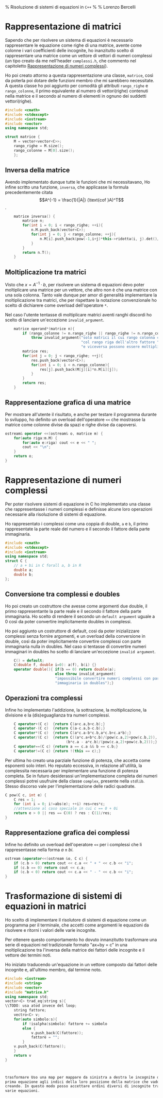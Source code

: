 % Risoluzione di sistemi di equazioni in `C++`
%
% Lorenzo Bercelli

# Rappresentazione di matrici

Sapendo che per risolvere un sistema di equazioni è necessario rappresentare le 
equazione come righe di una matrice, avente come colonne i vari coefficienti 
delle incognite, ho inanzitutto scelto di rappresentare una matrice come un 
vettore di vettori di numeri complessi (un tipo creato da me nell'header 
`complessi.h`, che commento nel capitoletto [Rappresentazione di numeri 
complessi](#rappresentazione-di-numeri-complessi)). 

Ho poi creato attorno a questa rappresentazione una classe, `matrice`, così da 
poterla poi dotare delle funzioni membro che mi sarebbero necessitate.
A questa classe ho poi aggiunto per comodità gli attributi `rango_righe` 
e `rango_colonne`, il primo equivalente al numero di vettori(righe) contenuti 
nella matrice e il secondo al numero di elementi in ognuno dei suddetti 
vettori(righe).

```cpp
#include <cmath>
#include <stdexcept>
#include <iostream>
#include <vector>
using namespace std;

struct matrice {
    M = vector<vector<C>>;
    rango_righe = M.size();
    rango_colonne = M[0].size();
    };
```
## Inversa della matrice

Avendo implementato dunque tutte le funzioni che mi necessitavano, Ho infine 
scritto una funzione, `inversa`, che applicasse la formula precedentemente 
citata $$A^{-1} = \frac{1}{|A|} (\text{cof }A)^T$$.

~~~cpp
    matrice inversa() {
        matrice n;
        for(int i = 0; i < rango_righe; ++i){
            n.M.push_back(vector<C>);
            for(int j = 0; j < rango_colonne; ++j){
                n.M[i].push_back(pow(-1,i+j)*this->ridotta(i, j).det()/this->det());
            }
        }
        return n.T();
    }
~~~

## Moltiplicazione tra matrici

Visto che $x = A^{-1}\cdot b$, per risolvere un sistema di equazioni devo poter 
moltiplicare una matrice per un vettore, che altro non è che una matrice con 
una sola colonna. Tanto vale dunque per amor di generalità implementare la 
moltiplicazione tra matrici, che per rispettare la notazione convenzionale ho 
scelto di dichiarere come overload dell'operatore `*`. 

Nel caso l'utente tentasse di moltiplicare matrici aventi ranghi discordi ho 
scelto di lanciare un'eccezione `invalid_argument`.

```cpp
    matrice operand*(matrice n){
        if (rango_colonne != n.rango_righe || rango_righe != n.rango_colonne) 
            throw invalid_argument("solo matrici il cui rango colonna coincide "
                                   "col rango riga dell'altro fattore "
                                   "e viceversa possono essere moltiplicate");
        matrice res;
        for(int j = 0; j < rango_righe; ++j){ 
            res.push_back(vector<C>);
            for(int i = 0; i < n.rango_colonne){
                res[j].push_back(M[j][i]*n.M[i][j]);
            }
        }
        return res;
    }
```

## Rappresentazione grafica di una matrice

Per mostrare all'utente il risultato, e anche per testare il programma durante 
lo sviluppo, ho definito un overload dell'operatore `<<` che mostrasse la 
matrice come colonne divise da spazi e righe divise da capoversi.

```cpp
ostream& operator <<(ostream& o, matrice m) {
    for(auto riga:m.M) {
        for(auto e:riga) cout << e << " ";
        cout << "\n";
    }
    return o;
}
```

# Rappresentazione di numeri complessi

Per poter risolvere sistemi di equazione in C ho implementato una classe che 
rappresentasse i numeri complessi e definisse alcune loro operazioni necessarie 
alla risoluzione di sistemi di equazione. 

Ho rappresentato i complessi come una coppia di double, `a` e `b`, il primo 
rappresentate la parte reale del numero e il secondo il fattore della parte 
immaginaria.

~~~cpp
#include <cmath>
#include <stdexcept>
#include <iostream>
using namespace std;
struct C {
    // a + bi in C forall a, b in R
    double a;
    double b;
};
~~~

## Conversione tra complessi e doubles

Ho poi creato un costruttore che avesse come argomenti due double, il primo 
rappresentante la parte reale e il secondo il fattore della parte immaginaria.
Ho scelto di rendere il secondo un `default argument` uguale a 0 così da poter 
convertire implicitamente doubles in complessi. 

Ho poi aggiunto un costruttore di default, così da poter inizializzare 
complessi senza fornire argomenti, e un overload della conversione in double, 
così da poter implicitamente convertire complessi con parte immaginaria nulla 
in doubles. Nel caso si tentasse di convertire numeri immaginari in doubles ho 
scelto di lanciare un'eccezione `invalid argument`.

~~~cpp
    C() = default;
    C(double f, double i=0): a(f), b(i) {}
    operator double(){ if(b == 0) return double(a);
                       else throw invalid_argument(
                       "impossibile convertire numeri complessi con parte "
                       "immaginaria in doubles");}
~~~

## Operazioni tra complessi

Infine ho implementato l'addizione, la sottrazione, la moltiplicazione, la 
divisione e la (dis)eguaglianza tra numeri complessi.

~~~cpp
    C operator+(C c)  {return C(a+c.a,b+c.b);}
    C operator-(C c)  {return C(a-c.a,b-c.b);}
    C operator*(C c)  {return C(a*c.a-b*c.b,a*c.b+c.a*b);}
    C operator/(C c)  {return C((a*c.a+b*c.b)/(pow(c.a,2)+pow(c.b,2)),
                            (b*c.a - a*c.b)/(pow(c.a,2)+pow(c.b,2)));}
    C operator==(C c) {return a == c.a && b == c.b;}
    C operator!=(C c) {return !(this == c);}
~~~

Per ultima ho creato una parziale funzione di potenza, che accetta come 
esponenti solo interi. Ho reputato eccessiva, in relazione all'utilità, la 
complessita necessaria per implementare una funzione di potenza completa. Se in 
futuro desiderassi un'implementazione completa dei numeri complessi potrei 
usufruire della classe `complex`, presente nella `stdlib`. Stesso discorso vale 
per l'implementazione delle radici quadrate.

~~~cpp
C pow(C c, int e) {
    C res = 1;
    for (int i = 0; i!=abs(e); ++i) res=res*c;
    //attenzione al caso speciale in cui c == 0 + 0i
    return e > 0 || res == C(0) ? res : C(1)/res;
}
~~~

## Rappresentazione grafica dei complessi

Infine ho definito un overload dell'operatore `<<` per i complessi che li 
rappresentasse nella forma $a \pm bi$.

~~~cpp
ostream &operator<<(ostream &o, C c) {
    if (c.b > 0) return cout << c.a << " + " << c.b << "i";
    if (c.b == 0) return cout << c.a;
    if (c.b < 0) return cout << c.a << " - " << c.b << "i";
}
~~~

# Trasformazione di sistemi di equazioni in matrici

Ho scelto di implementare il risolutore di sistemi di equazione come un 
programma per il terminale, che accetti come argomenti le equazioni da 
risolvere e ritorni i valori delle varie incognite.

Per ottenere questo comportamento ho dovuto innanzitutto trasformare una serie 
di equazioni nel tradizionale formato "ax+by = c" in una moltiplicazione tra 
l'inversa della matrice dei fattori delle incognite e il vettore dei termini 
noti.

Ho iniziato traducendo un'equazione in un vettore composto dai fattori delle 
incognite e, all'ultimo membro, dal termine noto.
~~~cpp
#include <iostream>
#include <string>
#include <vector>
#include "matrice.h"
using namespace std;
vector<C> trad_eq(string s){
\\TODO: usa atod invece del loop;
    string fattore;
    vectro<C> v;
    for(auto simbolo:s){
        if !isalpha(simbolo) fattore += simbolo
        else {
            v.push_back(C(fattore));
            fattore = "";
        }
    v.push_back(C(fattore));
    }
    return v
}



trasformare Uso una map per mappare da sinistra a destra le incognite della 
prima equazione agli indici della loro posizione della matrice che vado 
creando. In questo modo posso accettare ordini diversi di incognite tra le 
varie equazioni.
